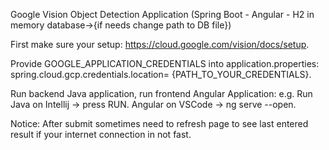 Google Vision Object Detection Application
(Spring Boot - Angular - H2 in memory database->{if needs change path to DB file})

First make sure your setup: https://cloud.google.com/vision/docs/setup.

Provide GOOGLE_APPLICATION_CREDENTIALS into application.properties:
spring.cloud.gcp.credentials.location= {PATH_TO_YOUR_CREDENTIALS}.

Run backend Java application, run frontend Angular Application:
e.g. 
Run Java on Intellij -> press RUN.
Angular on VSCode -> ng serve --open.

Notice: After submit sometimes need to refresh page to see last entered result if your internet connection in not fast.
